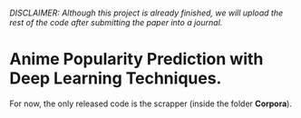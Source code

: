###### _DISCLAIMER: Although this project is already finished, we will upload the rest of the code after submitting the paper into a journal._

# Anime Popularity Prediction with Deep Learning Techniques.

For now, the only released code is the scrapper (inside the folder **Corpora**).
